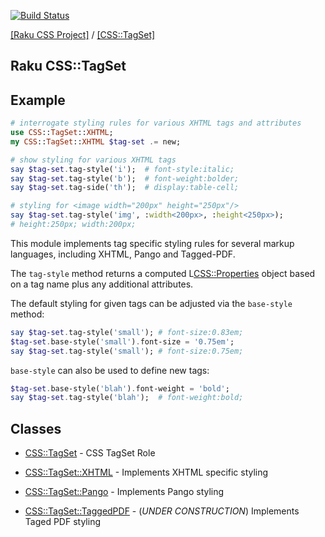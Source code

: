 [![Build Status](https://travis-ci.org/css-raku/CSS-TagSet-raku.svg?branch=master)](https://travis-ci.org/css-raku/CSS-TagSet-raku)

[[Raku CSS Project]](https://css-raku.github.io)
 / [[CSS::TagSet]](https://css-raku.github.io/CSS-TagSet-raku)

Raku CSS::TagSet
---------

Example
-------
```raku
# interrogate styling rules for various XHTML tags and attributes
use CSS::TagSet::XHTML;
my CSS::TagSet::XHTML $tag-set .= new;

# show styling for various XHTML tags
say $tag-set.tag-style('i');  # font-style:italic;
say $tag-set.tag-style('b');  # font-weight:bolder;
say $tag-set.tag-side('th');  # display:table-cell;

# styling for <image width="200px" height="250px"/>
say $tag-set.tag-style('img', :width<200px>, :height<250px>);
# height:250px; width:200px;
```
This module implements tag specific styling rules for several markup languages, including XHTML, Pango and Tagged-PDF.

The `tag-style` method returns a computed L<CSS::Properties> object based on a tag name plus any additional attributes.

The default styling for given tags can be adjusted via the `base-style` method:

```raku
say $tag-set.tag-style('small'); # font-size:0.83em;
$tag-set.base-style('small').font-size = '0.75em';
say $tag-set.tag-style('small'); # font-size:0.75em;
```

`base-style` can also be used to define new tags:
```raku
$tag-set.base-style('blah').font-weight = 'bold';
say $tag-set.tag-style('blah');  # font-weight:bold;
```

Classes
---------
  * [CSS::TagSet](https://css-raku.github.io/CSS-TagSet-raku/CSS/TagSet) - CSS TagSet Role

  * [CSS::TagSet::XHTML](https://css-raku.github.io/CSS-TagSet-raku/CSS/TagSet/XHTML) - Implements XHTML specific styling

  * [CSS::TagSet::Pango](https://css-raku.github.io/CSS-TagSet-raku/CSS/TagSet/Pango) - Implements Pango styling

  * [CSS::TagSet::TaggedPDF](https://css-raku.github.io/CSS-TagSet-raku/CSS/TagSet/TaggedPDF) - (*UNDER CONSTRUCTION*) Implements Taged PDF styling


